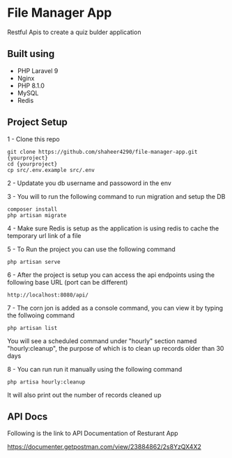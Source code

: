 # File Manager App

Restful Apis to create a quiz bulder application

## Built using
- PHP Laravel 9
- Nginx
- PHP 8.1.0
- MySQL
- Redis

## Project Setup

1 - Clone this repo
```
git clone https://github.com/shaheer4290/file-manager-app.git {yourproject}
cd {yourproject}
cp src/.env.example src/.env
```

2 - Updatate you db username and passoword in the env

3 - You will to run the following command to run migration and setup the DB
```
composer install
php artisan migrate
```
4 - Make sure Redis is setup as the application is using redis to cache the temporary url link of a file

5 - To Run the project you can use the following command
```
php artisan serve
```
6 - After the project is setup you can access the api endpoints using the following base URL (port can be different)
```
http://localhost:8080/api/
```

7 - The corn jon is added as a console command, you can view it by typing the follwoing command
```
php artisan list
```
You will see a scheduled command under "hourly" section named "hourly:cleanup", the purpose of which is to clean up records older than 30 days

8 - You can run run it manually using the following command 
```
php artisa hourly:cleanup
```
It will also print out the number of records cleaned up

## API Docs

Following is the link to API Documentation of Resturant App

https://documenter.getpostman.com/view/23884862/2s8YzQX4X2

